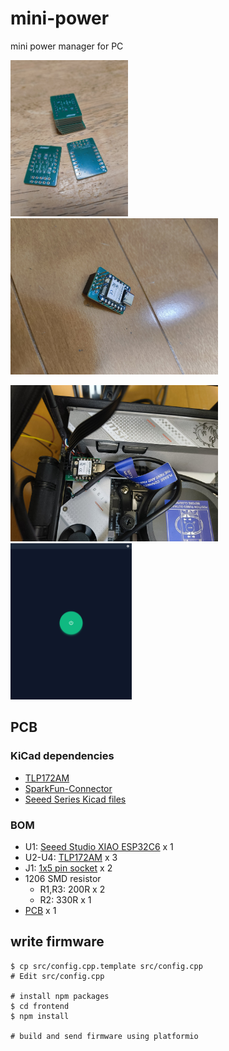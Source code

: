 # mini-power

mini power manager for PC

<p>
  <img src="./images/pcb.jpg" height="250"/>
  <img src="./images/mini-power.jpg" height="250"/>
</p>
<p>
  <img src="./images/mini-power-in-PC.jpg" height="250"/>
  <img src="./images/screenshot.png" height="250"/>
</p>

## PCB

### KiCad dependencies

- [TLP172AM](https://www.digikey.jp/ja/models/6679819)
- [SparkFun-Connector](https://github.com/sparkfun/SparkFun-KiCad-Libraries/blob/main/Symbols/SparkFun-Connector.kicad_sym)
- [Seeed Series Kicad files](https://wiki.seeedstudio.com/SeeedStudio_XIAO_Series_Introduction/#seeed-series-kicad-files)

### BOM

- U1: [Seeed Studio XIAO ESP32C6](https://akizukidenshi.com/catalog/g/g129481/) x 1
- U2-U4: [TLP172AM](https://akizukidenshi.com/catalog/g/g116065/) x 3
- J1: [1x5 pin socket](https://akizukidenshi.com/catalog/g/g110397/) x 2
- 1206 SMD resistor
  - R1,R3: 200R x 2
  - R2: 330R x 1
- [PCB](gerber.zip) x 1

## write firmware

```
$ cp src/config.cpp.template src/config.cpp
# Edit src/config.cpp

# install npm packages
$ cd frontend
$ npm install

# build and send firmware using platformio

```

